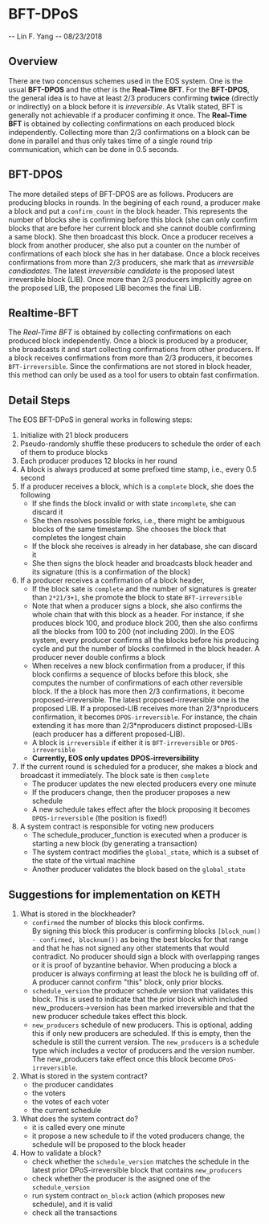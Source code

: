 # BFT-DPoS

-- Lin F. Yang
-- 08/23/2018

## Overview

There are two concensus schemes used in the EOS system. One is the usual **BFT-DPOS** and the other is the **Real-Time BFT**. For the **BFT-DPOS**, the general idea is to have at least 2/3 producers confirming **twice** (directly or indirectly) on a block before it is *irreversible*.  As Vtalik stated, BFT is generally not achievable if a producer confiming it once. The **Real-Time BFT** is obtained by collecting confirmations on each produced block independently. Collecting more than 2/3 confirmations on a block can be done in parallel and thus only takes time of a single round trip communication, which can be done in 0.5 seconds.

## BFT-DPOS
The more detailed steps of BFT-DPOS are as follows. Producers are producing blocks in rounds. In the begining of each round, a producer make a block and put a ```confirm_count``` in the block header. This represents the number of blocks she is confirming before this block (she can only confirm blocks that are before her current block and she cannot double confirming a same block). She then broadcast this block. Once a producer receives a block from another producer, she also put a counter on the number of confirmations of each block she has in her database. Once a block receives confirmations from more than 2/3 producers, she mark that as *irreversible candiadates*. The latest *irreversible candidate* is the proposed latest irreversible block (LIB). Once more than 2/3 producers implicitly agree on the proposed LIB, the proposed LIB becomes the final LIB.

## Realtime-BFT
The *Real-Time BFT* is obtained by collecting confirmations on each produced block independently. Once a block is produced by a producer, she broadcasts it and start collecting confirmations from other producers. If a block receives confirmations from more than 2/3 producers, it becomes ```BFT-irreversible```. Since the confirmations are not stored in block header, this method can only be used as a tool for users to obtain fast confirmation.

## Detail Steps

The EOS BFT-DPoS in general works in following steps:

1. Initialize with 21 block producers
2. Pseudo-randomly shuffle these producers to schedule the order of each of them to produce blocks
3. Each producer produces 12 blocks in her round
4. A block is always produced at some prefixed time stamp, i.e., every 0.5 second
5. If a producer receives a block, which is a ```complete``` block, she does the following
   * If she finds the block invalid or with state ```incomplete```, she can discard it
   * She then resolves possible forks, i.e., there might be ambiguous blocks of the same timestamp. She chooses the block that completes the longest chain
   * If the block she receives is already in her database, she can discard it
   * She then signs the block header and broadcasts block header and its signature (this is a confirmation of the block)
6. If a producer receives a confirmation of a block header,  
   * If the block sate is ```complete``` and the number of signatures is greater than ```2*21/3+1```, she promote the block to state ```BFT-irreversible```
   * Note that when a producer signs a block, she also confirms the whole chain that with this block as a header. For instance, if she produces block 100, and produce block 200, then she also confirms all the blocks from 100 to 200 (not including 200). In the EOS system, every producer confirms all the blocks before his producing cycle and put the number of blocks confirmed in the block header. A producer never double confirms a block
   * When receives a new block confirmation from a producer, if this block confirms a sequence of blocks before this block, she computes the number of confirmations of each other reversible block. If the a block has more then 2/3 confirmations, it become proposed-irreversible. The latest proposed-irreversible one is the proposed LIB. If a proposed-LIB receives more than 2/3\*nproducers confirmation, it becomes ```DPOS-irreversible```. For instance, the chain extending it has more than 2/3\*nproducers  distinct proposed-LIBs (each producer has a different proposed-LIB).
   * A block is ```irreversible``` if either it is ```BFT-irreversible``` or ```DPOS-irreversible```
   * **Currently, EOS only updates DPOS-irreversibility**
7. If the current round is scheduled for a producer, she makes a block and broadcast it immediately. The block sate is then ```complete```
   * The producer updates the new elected producers every one minute
   * If the producers change, then the producer proposes a new schedule
   * A new schedule takes effect after the block proposing it becomes ```DPOS-irreversible``` (the position is fixed!)
8. A system contract is responsible for voting new producers
   * The schedule_producer_function is executed when a producer is starting a new block (by generating a transaction)
   * The system contract modifies the ```global_state```, which is a subset of the state of the virtual machine
   * Another producer validates the block based on the ```global_state```
   
   
## Suggestions for implementation on KETH

1. What is stored in the blockheader?
    * ```confirmed``` the number of blocks this block confirms.  
       By signing this block this producer is confirming blocks ```[block_num() - confirmed, blocknum())``` 
       as being the best blocks for that range and that he has not signed any other statements that would contradict. 
       No producer should sign a block with overlapping ranges or it is proof of byzantine behavior. 
       When producing a block a producer is always confirming at least the block he is building off of.  
       A producer cannot confirm "this" block, only prior blocks.
    * ```schedule_version``` the producer schedule version that validates this block. This is used to
       indicate that the prior block which included new_producers->version has been marked
       irreversible and that the new producer schedule takes effect this block. 
    * ```new_producers``` schedule of new producers. This is optional, adding this if only new producers are scheduled. 
       If this is empty, then the schedule is still the current version. The ```new_producers``` is a schedule type 
       which includes a vector of producers and the version number. 
       The new_producers take effect once this block become ```DPoS-irreversible```.
2. What is stored in the system contract?
    * the producer candidates
    * the voters
    * the votes of each voter
    * the current schedule
3. What does the system contract do?
    * it is called every one minute
    * it propose a new schedule to if the voted producers change, the schedule will be proposed to the block header
4. How to validate a block?
    * check whether the ```schedule_version``` matches the schedule in the latest prior DPoS-irreversible block that contains ```new_producers```
    * check whether the producer is the asigned one of the ```schedule_version```
    * run system contract ```on_block``` action (which proposes new schedule), and it is valid
    * check all the transactions

